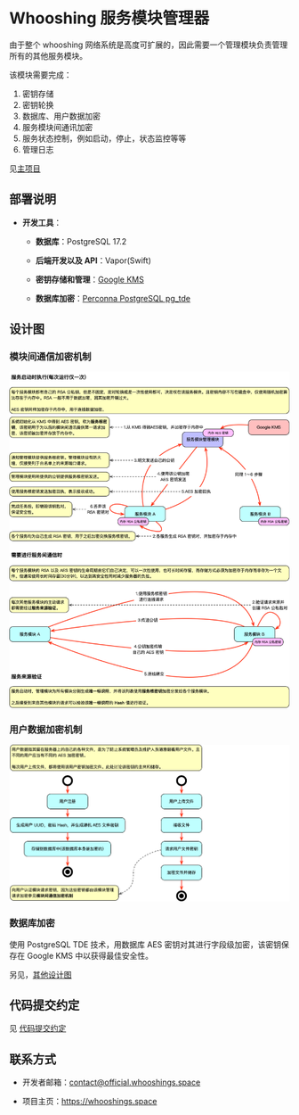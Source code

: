 # Whooshing 服务模块管理器
由于整个 whooshing 网络系统是高度可扩展的，因此需要一个管理模块负责管理所有的其他服务模块。

该模块需要完成：

1. 密钥存储
2. 密钥轮换
3. 数据库、用户数据加密
4. 服务模块间通讯加密
5. 服务状态控制，例如启动，停止，状态监控等等
6. 管理日志



见[主项目](https://github.com/SJJC-Team/whooshing)

## **部署说明**

- **开发工具**：

  - **数据库**：PostgreSQL 17.2

  - **后端开发以及 API**：Vapor(Swift)
  - **密钥存储和管理**：[Google KMS](https://cloud.google.com/kms/docs/?hl=zh_CN&_gl=1*lh8okm*_ga*MTAzMjA5NjAzMS4xNzI3MjQzMTUx*_ga_WH2QY8WWF5*MTczNTU3NTIzOS4yMjcuMS4xNzM1NTc1MzA1LjU0LjAuMA..)
  - **数据库加密**：[Perconna PostgreSQL pg_tde](https://github.com/percona/pg_tde)



## **设计图**

### 模块间通信加密机制

![](diagrams/1.0模块间通信加密机制.png)



### 用户数据加密机制

![](diagrams/3.用户数据加密机制.png)



### 数据库加密

使用 PostgreSQL TDE 技术，用数据库 AES 密钥对其进行字段级加密，该密钥保存在 Google KMS 中以获得最佳安全性。



另见，[其他设计图](diagrams)



## **代码提交约定**

见 [代码提交约定](https://github.com/SJJC-Team/.github-private/blob/main/profile/README.md)



## **联系方式**

* 开发者邮箱：contact@official.whooshings.space

* 项目主页：https://whooshings.space
